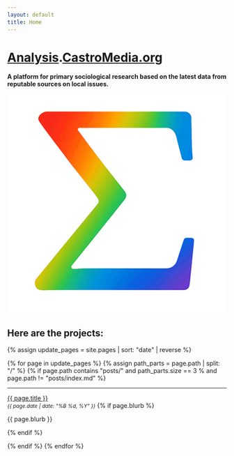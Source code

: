 ```yaml
---
layout: default
title: Home
---
```


<h1><a href="https://analysis.castromedia.org">Analysis</a>.<a href="https://castromedia.org">CastroMedia.org</a></h1>

**A platform for primary sociological research based on the latest data from reputable sources on local issues.**


<img src="/assets/images/analysis.gif" class="photo">


## Here are the projects:

<div markdown="0">

{% assign update_pages = site.pages | sort: "date" | reverse %}

{% for page in update_pages %}
  {% assign path_parts = page.path | split: "/" %}
  {% if page.path contains "posts/" and path_parts.size == 3 % and page.path != "posts/index.md" %}
    <hr>
    <p>
      <a href="{{ page.url }}">{{ page.title }}</a><br>
      <small><em>{{ page.date | date: "%B %d, %Y" }}</em></small>
      {% if page.blurb %}<p>{{ page.blurb }}</p>{% endif %}
    </p>
  {% endif %}
{% endfor %}

</div>
